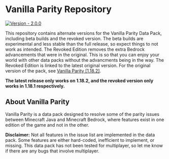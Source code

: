 # Vanilla Parity Repository

[![Version - 2.0.0](https://img.shields.io/badge/Ver.-2.0.0-%23008F46)](https://github.com/CraftyG/vanilla_parity/wiki)

This repository contains alternate versions for the Vanilla Parity Data Pack, including beta builds and the revoked version. The beta builds are experimental and less stable than the full release, so expect things to not work as intended. The Revoked Edition removes the extra Bedrock advancements that were in the original. This is so that you can enjoy your world with other data packs without the advancments being in the way. The Revoked Edition is linked to the latest original version. For the original version of the pack, see [Vanilla Parity [1.18.2]](https://www.planetminecraft.com/data-pack/vanilla-parity/).

**The latest release only works on 1.18.2, and the revoked version only works in 1.18.1 respectively.**

## About Vanilla Parity
Vanilla Parity is a data pack designed to resolve some of the parity issues between Minecraft Java and Minecraft Bedrock, where features exist in one edition of the game and not in the other.

**Disclaimer:** Not all features in the issue list are implemented in the data pack. Some features are either hard-coded, inefficient to implement, or missing. This data pack has not been tested for multiplayer, so let me know if there are any bugs that involve multiplayer.
